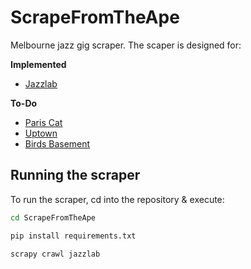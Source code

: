 # ScrapeFromTheApe

Melbourne jazz gig scraper. The scaper is designed for:

**Implemented**
* [Jazzlab](https://jazzlab.club/)

**To-Do**
* [Paris Cat](http://pariscat.com.au/)
* [Uptown](https://www.uptownjazzcafe.com)
* [Birds Basement](https://birdsbasement.com)



## Running the scraper

To run the scraper, cd into the repository & execute:

```bash
cd ScrapeFromTheApe

pip install requirements.txt

scrapy crawl jazzlab
```